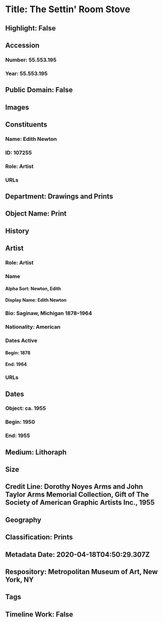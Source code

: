 # Title: The Settin' Room Stove
## Highlight: False
## Accession
### Number: 55.553.195
### Year: 55.553.195
## Public Domain: False
## Images
## Constituents
### Name: Edith Newton
### ID: 107255
### Role: Artist
### URLs
## Department: Drawings and Prints
## Object Name: Print
## History
## Artist
### Role: Artist
### Name
#### Alpha Sort: Newton, Edith
#### Display Name: Edith Newton
### Bio: Saginaw, Michigan 1878–1964
### Nationality: American
### Dates Active
#### Begin: 1878
#### End: 1964
### URLs
## Dates
### Object: ca. 1955
### Begin: 1950
### End: 1955
## Medium: Lithoraph
## Size
## Credit Line: Dorothy Noyes Arms and John Taylor Arms Memorial Collection, Gift of The Society of American Graphic Artists Inc., 1955
## Geography
## Classification: Prints
## Metadata Date: 2020-04-18T04:50:29.307Z
## Respository: Metropolitan Museum of Art, New York, NY
## Tags
## Timeline Work: False